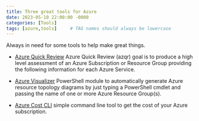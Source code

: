 ```yaml
---
title: Three great tools for Azure
date: 2023-05-10 22:00:00 -0000
categories: [Tools]
tags: [azure,tools]     # TAG names should always be lowercase
---
```


Always in need for some tools to help make great things. 


* [Azure Quick Review](https://github.com/Azure/azqr)
  Azure Quick Review (azqr) goal is to produce a high level assessment of an Azure Subscription or Resource Group providing the following information for each Azure Service.
  
* [Azure Visualizer](https://github.com/PrateekKumarSingh/AzViz)
  PowerShell module to automatically generate Azure resource topology diagrams by just typing a PowerShell cmdlet and passing the name of one or more Azure Resource Group(s).
  
* [Azure Cost CLI](https://github.com/mivano/azure-cost-cli)
  simple command line tool to get the cost of your Azure subscription.